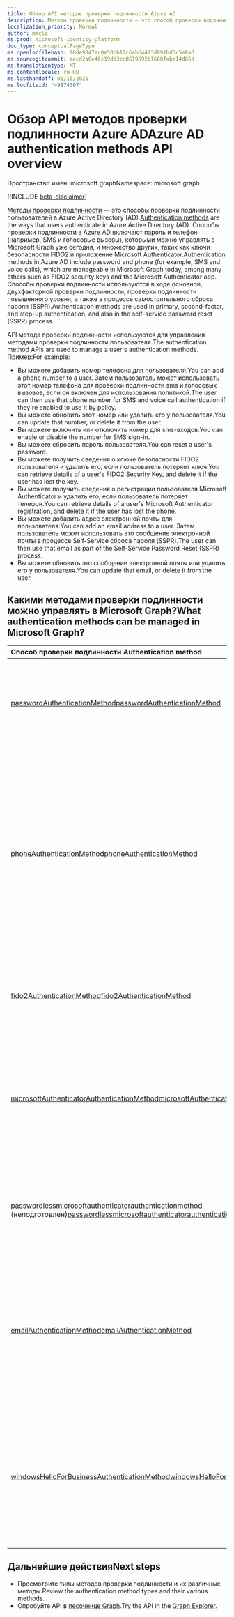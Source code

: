 ```yaml
---
title: Обзор API методов проверки подлинности Azure AD
description: Методы проверки подлинности — это способ проверки подлинности пользователей в Azure AD.
localization_priority: Normal
author: mmcla
ms.prod: microsoft-identity-platform
doc_type: conceptualPageType
ms.openlocfilehash: 98de9847ec0e50cb17c6ab64423d891bd3c5e8a3
ms.sourcegitcommit: eacd2a6e46c19dd3cd8519592b1668fabe14d85d
ms.translationtype: MT
ms.contentlocale: ru-RU
ms.lasthandoff: 01/15/2021
ms.locfileid: "49874307"
---
```

# <a name="azure-ad-authentication-methods-api-overview"></a><span data-ttu-id="8572a-103">Обзор API методов проверки подлинности Azure AD</span><span class="sxs-lookup"><span data-stu-id="8572a-103">Azure AD authentication methods API overview</span></span>

<span data-ttu-id="8572a-104">Пространство имен: microsoft.graph</span><span class="sxs-lookup"><span data-stu-id="8572a-104">Namespace: microsoft.graph</span></span>

[!INCLUDE [beta-disclaimer](../../includes/beta-disclaimer.md)]

<span data-ttu-id="8572a-105">[Методы проверки подлинности](/azure/active-directory/authentication/concept-authentication-methods) — это способы проверки подлинности пользователей в Azure Active Directory (AD).</span><span class="sxs-lookup"><span data-stu-id="8572a-105">[Authentication methods](/azure/active-directory/authentication/concept-authentication-methods) are the ways that users authenticate in Azure Active Directory (AD).</span></span> <span data-ttu-id="8572a-106">Способы проверки подлинности в Azure AD включают пароль и телефон (например, SMS и голосовые вызовы), которыми можно управлять в Microsoft Graph уже сегодня, и множество других, таких как ключи безопасности FIDO2 и приложение Microsoft Authenticator.</span><span class="sxs-lookup"><span data-stu-id="8572a-106">Authentication methods in Azure AD include password and phone (for example, SMS and voice calls), which are manageable in Microsoft Graph today, among many others such as FIDO2 security keys and the Microsoft Authenticator app.</span></span> <span data-ttu-id="8572a-107">Способы проверки подлинности используются в ходе основной, двухфакторной проверки подлинности, проверки подлинности повышенного уровня, а также в процессе самостоятельного сброса пароля (SSPR).</span><span class="sxs-lookup"><span data-stu-id="8572a-107">Authentication methods are used in primary, second-factor, and step-up authentication, and also in the self-service password reset (SSPR) process.</span></span>

<span data-ttu-id="8572a-108">API метода проверки подлинности используются для управления методами проверки подлинности пользователя.</span><span class="sxs-lookup"><span data-stu-id="8572a-108">The authentication method APIs are used to manage a user's authentication methods.</span></span> <span data-ttu-id="8572a-109">Пример:</span><span class="sxs-lookup"><span data-stu-id="8572a-109">For example:</span></span>

* <span data-ttu-id="8572a-110">Вы можете добавить номер телефона для пользователя.</span><span class="sxs-lookup"><span data-stu-id="8572a-110">You can add a phone number to a user.</span></span> <span data-ttu-id="8572a-111">Затем пользователь может использовать этот номер телефона для проверки подлинности sms и голосовых вызовов, если он включен для использования политикой.</span><span class="sxs-lookup"><span data-stu-id="8572a-111">The user can then use that phone number for SMS and voice call authentication if they're enabled to use it by policy.</span></span>
* <span data-ttu-id="8572a-112">Вы можете обновить этот номер или удалить его у пользователя.</span><span class="sxs-lookup"><span data-stu-id="8572a-112">You can update that number, or delete it from the user.</span></span>
* <span data-ttu-id="8572a-113">Вы можете включить или отключить номер для sms-входов.</span><span class="sxs-lookup"><span data-stu-id="8572a-113">You can enable or disable the number for SMS sign-in.</span></span>
* <span data-ttu-id="8572a-114">Вы можете сбросить пароль пользователя.</span><span class="sxs-lookup"><span data-stu-id="8572a-114">You can reset a user's password.</span></span>
* <span data-ttu-id="8572a-115">Вы можете получить сведения о ключе безопасности FIDO2 пользователя и удалить его, если пользователь потеряет ключ.</span><span class="sxs-lookup"><span data-stu-id="8572a-115">You can retrieve details of a user's FIDO2 Security Key, and delete it if the user has lost the key.</span></span>
* <span data-ttu-id="8572a-116">Вы можете получить сведения о регистрации пользователя Microsoft Authenticator и удалить его, если пользователь потеряет телефон.</span><span class="sxs-lookup"><span data-stu-id="8572a-116">You can retrieve details of a user's Microsoft Authenticator registration, and delete it if the user has lost the phone.</span></span>
* <span data-ttu-id="8572a-117">Вы можете добавить адрес электронной почты для пользователя.</span><span class="sxs-lookup"><span data-stu-id="8572a-117">You can add an email address to a user.</span></span> <span data-ttu-id="8572a-118">Затем пользователь может использовать это сообщение электронной почты в процессе Self-Service сброса пароля (SSPR).</span><span class="sxs-lookup"><span data-stu-id="8572a-118">The user can then use that email as part of the Self-Service Password Reset (SSPR) process.</span></span>
* <span data-ttu-id="8572a-119">Вы можете обновить это сообщение электронной почты или удалить его у пользователя.</span><span class="sxs-lookup"><span data-stu-id="8572a-119">You can update that email, or delete it from the user.</span></span>

## <a name="what-authentication-methods-can-be-managed-in-microsoft-graph"></a><span data-ttu-id="8572a-120">Какими методами проверки подлинности можно управлять в Microsoft Graph?</span><span class="sxs-lookup"><span data-stu-id="8572a-120">What authentication methods can be managed in Microsoft Graph?</span></span>

|<span data-ttu-id="8572a-121">Способ проверки подлинности </span><span class="sxs-lookup"><span data-stu-id="8572a-121">Authentication method</span></span>       | <span data-ttu-id="8572a-122">Описание</span><span class="sxs-lookup"><span data-stu-id="8572a-122">Description</span></span> |<span data-ttu-id="8572a-123">Примеры</span><span class="sxs-lookup"><span data-stu-id="8572a-123">Examples</span></span>     |
|:---------------------------|:------------|:------------|
|[<span data-ttu-id="8572a-124">passwordAuthenticationMethod</span><span class="sxs-lookup"><span data-stu-id="8572a-124">passwordAuthenticationMethod</span></span>](passwordauthenticationmethod.md)| <span data-ttu-id="8572a-125">Пароль в настоящее время является основным методом проверки подлинности по умолчанию в Azure AD.</span><span class="sxs-lookup"><span data-stu-id="8572a-125">A password is currently the default primary authentication method in Azure AD.</span></span>|<span data-ttu-id="8572a-126">сбросить пароль пользователя.</span><span class="sxs-lookup"><span data-stu-id="8572a-126">Reset a user's password</span></span>|
|[<span data-ttu-id="8572a-127">phoneAuthenticationMethod</span><span class="sxs-lookup"><span data-stu-id="8572a-127">phoneAuthenticationMethod</span></span>](phoneauthenticationmethod.md)|<span data-ttu-id="8572a-128">Пользователь может использовать телефон для проверки подлинности с помощью [SMS](/azure/active-directory/authentication/concept-authentication-methods#phone-options) или голосовых вызовов (разрешено политикой).</span><span class="sxs-lookup"><span data-stu-id="8572a-128">A phone can be used by a user to authenticate using [SMS or voice calls](/azure/active-directory/authentication/concept-authentication-methods#phone-options) (as allowed by policy).</span></span>|<span data-ttu-id="8572a-129">См. телефонные номера для проверки подлинности пользователя.</span><span class="sxs-lookup"><span data-stu-id="8572a-129">See a user's authentication phone numbers.</span></span> <span data-ttu-id="8572a-130">Добавление, обновление или удаление номера телефона для пользователя.</span><span class="sxs-lookup"><span data-stu-id="8572a-130">Add, update, or remove a phone number to a user.</span></span> <span data-ttu-id="8572a-131">Включить или отключить основной мобильный телефон для sms-входов.</span><span class="sxs-lookup"><span data-stu-id="8572a-131">Enable or disable a primary mobile phone for SMS sign-in.</span></span>|
|[<span data-ttu-id="8572a-132">fido2AuthenticationMethod</span><span class="sxs-lookup"><span data-stu-id="8572a-132">fido2AuthenticationMethod</span></span>](fido2authenticationmethod.md)|<span data-ttu-id="8572a-133">Пользователь может использовать ключ безопасности FIDO2 для входов в Azure AD.</span><span class="sxs-lookup"><span data-stu-id="8572a-133">A FIDO2 Security Key can be used by a user to sign-in to Azure AD.</span></span>|<span data-ttu-id="8572a-134">Удаление утерянного ключа безопасности FIDO2.</span><span class="sxs-lookup"><span data-stu-id="8572a-134">Delete a lost FIDO2 Security Key.</span></span>|
|[<span data-ttu-id="8572a-135">microsoftAuthenticatorAuthenticationMethod</span><span class="sxs-lookup"><span data-stu-id="8572a-135">microsoftAuthenticatorAuthenticationMethod</span></span>](microsoftauthenticatorauthenticationmethod.md)|<span data-ttu-id="8572a-136">Пользователь может использовать Microsoft Authenticator для выполнения многофакторной проверки подлинности в Azure AD</span><span class="sxs-lookup"><span data-stu-id="8572a-136">Microsoft Authenticator can be used by a user to sign-in or perform multi-factor authentication to Azure AD</span></span>|<span data-ttu-id="8572a-137">Удаление метода проверки подлинности Microsoft Authenticator.</span><span class="sxs-lookup"><span data-stu-id="8572a-137">Delete a Microsoft Authenticator authentication method.</span></span>|
|<span data-ttu-id="8572a-138">[passwordlessmicrosoftauthenticatorauthenticationmethod](passwordlessmicrosoftauthenticatorauthenticationmethod.md) (неподготовлен)</span><span class="sxs-lookup"><span data-stu-id="8572a-138">[passwordlessmicrosoftauthenticatorauthenticationmethod](passwordlessmicrosoftauthenticatorauthenticationmethod.md) (deprecated)</span></span>|<span data-ttu-id="8572a-139">Пользователь может войти в Azure AD с помощью microsoft Authenticator Phone Sign-in</span><span class="sxs-lookup"><span data-stu-id="8572a-139">Microsoft Authenticator Passwordless Phone Sign-in can be used by a user to sign-in to Azure AD</span></span>|<span data-ttu-id="8572a-140">Удаление метода проверки подлинности для телефона без пароля.</span><span class="sxs-lookup"><span data-stu-id="8572a-140">Delete a Passwordless Phone Sign-in authentication method.</span></span>|
|[<span data-ttu-id="8572a-141">emailAuthenticationMethod</span><span class="sxs-lookup"><span data-stu-id="8572a-141">emailAuthenticationMethod</span></span>](emailauthenticationmethod.md)|<span data-ttu-id="8572a-142">Адрес электронной почты может быть пользователем в рамках процесса Self-Service сброса пароля (SSPR).</span><span class="sxs-lookup"><span data-stu-id="8572a-142">An email address can be user by a user as part of the Self-Service Password Reset (SSPR) process.</span></span>|<span data-ttu-id="8572a-143">См. адрес электронной почты для проверки подлинности пользователя.</span><span class="sxs-lookup"><span data-stu-id="8572a-143">See a user's authentication email address.</span></span> <span data-ttu-id="8572a-144">Добавление, обновление или удаление адреса электронной почты для пользователя.</span><span class="sxs-lookup"><span data-stu-id="8572a-144">Add, update, or remove an email address to a user.</span></span>|
|[<span data-ttu-id="8572a-145">windowsHelloForBusinessAuthenticationMethod</span><span class="sxs-lookup"><span data-stu-id="8572a-145">windowsHelloForBusinessAuthenticationMethod</span></span>](windowsHelloForBusinessAuthenticationMethod.md)|<span data-ttu-id="8572a-146">Windows Hello для бизнеса — это метод входов без пароля на устройствах с Windows.</span><span class="sxs-lookup"><span data-stu-id="8572a-146">Windows Hello for Business is a passwordless sign-in method on Windows devices.</span></span>|<span data-ttu-id="8572a-147">См. устройства, на которых пользователь включил вход в Windows Hello для бизнеса.</span><span class="sxs-lookup"><span data-stu-id="8572a-147">See devices where a user has enabled Windows Hello for Business sign-in.</span></span> <span data-ttu-id="8572a-148">Удаление учетных данных Windows Hello для бизнеса.</span><span class="sxs-lookup"><span data-stu-id="8572a-148">Delete a Windows Hello for Business credential.</span></span>|

## <a name="next-steps"></a><span data-ttu-id="8572a-149">Дальнейшие действия</span><span class="sxs-lookup"><span data-stu-id="8572a-149">Next steps</span></span>

* <span data-ttu-id="8572a-150">Просмотрите типы методов проверки подлинности и их различные методы.</span><span class="sxs-lookup"><span data-stu-id="8572a-150">Review the authentication method types and their various methods.</span></span>
* <span data-ttu-id="8572a-151">Опробуйте API в [песочнице Graph](https://developer.microsoft.com/graph/graph-explorer).</span><span class="sxs-lookup"><span data-stu-id="8572a-151">Try the API in the [Graph Explorer](https://developer.microsoft.com/graph/graph-explorer).</span></span>